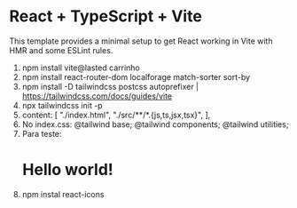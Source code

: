 # React + TypeScript + Vite

This template provides a minimal setup to get React working in Vite with HMR and some ESLint rules.

1. npm install vite@lasted carrinho
2. npm install react-router-dom localforage match-sorter sort-by
3. npm install -D tailwindcss postcss autoprefixer | https://tailwindcss.com/docs/guides/vite
4. npx tailwindcss init -p
5.   content: [
    "./index.html",
    "./src/**/*.{js,ts,jsx,tsx}",
  ],
6. No index.css: 
    @tailwind base;
    @tailwind components;
    @tailwind utilities;
7. Para teste:  
    <h1 className="text-3xl font-bold underline">
      Hello world!
    </h1>
8. npm instal react-icons
    
